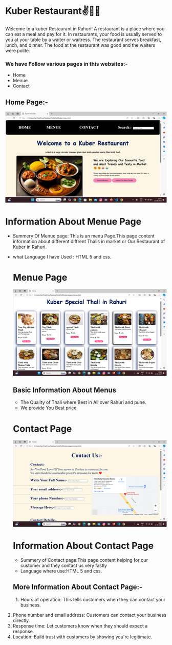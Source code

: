 # Kuber Restaurant✌️🤷‍♂️

Welcome to a kuber Restaurant in Rahuri!
A restaurant is a place where you can eat a meal and pay for it. In restaurants, your food is usually served to you at your table by a waiter or waitress. The restaurant serves breakfast, lunch, and dinner. The food at the restaurant was good and the waiters were polite.
 
 ### We have Follow various pages in this websites:-

- Home
- Menue
- Contact
  
 ## Home Page:-
![Screenshort](./screenshorts/screenshort1.png)

# Information About Menue Page 
 - Summery Of  Menue page: This is an menu  Page.This page content information about different diffrent Thalis in market or Our Restaurant of Kuber in Rahuri.
- what Language I have Used : HTML 5 and css.
  
  # Menue Page
  ![screenshort](./screenshorts/Screenshort3.png)

  ## Basic Information About Menus 
  - The Quality of Thali where Best in All over Rahuri and pune.
  - We provide You Best price 
  
  # Contact Page
    ![screenshort](./screenshorts/Screenshort5.png)

    # Information About Contact Page
    - Summery of Contact page:This page content helping for our customer and they contact us very fastly
    -  Language where use:HTML 5 and css.
  ## More Information About Contact Page:-
  1. Hours of operation: This tells customers when they can contact your business.
2. Phone number and email address: Customers can contact your business directly.
3. Response time: Let customers know when they should expect a response.
4. Location: Build trust with customers by showing you're legitimate.
